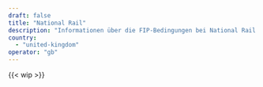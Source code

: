 ```yaml
---
draft: false
title: "National Rail"
description: "Informationen über die FIP-Bedingungen bei National Rail."
country:
  - "united-kingdom"
operator: "gb"
---
```


<!-- Entferne das "WIP" Snippet, wenn die Inhalte der Seite vollständig sind -->

{{< wip >}}
